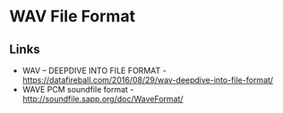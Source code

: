 WAV File Format
===============

Links
-----

- WAV – DEEPDIVE INTO FILE FORMAT - https://datafireball.com/2016/08/29/wav-deepdive-into-file-format/
- WAVE PCM soundfile format - http://soundfile.sapp.org/doc/WaveFormat/